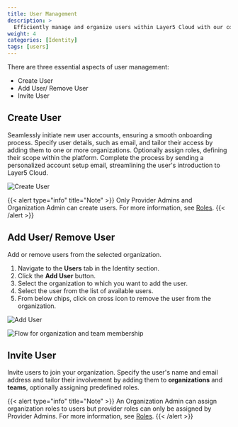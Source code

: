 ```yaml
---
title: User Management
description: >
  Efficiently manage and organize users within Layer5 Cloud with our comprehensive user management capabilities.
weight: 4
categories: [Identity]
tags: [users]
---
```


There are three essential aspects of user management:

- Create User
- Add User/ Remove User
- Invite User

## Create User

Seamlessly initiate new user accounts, ensuring a smooth onboarding process. Specify user details, such as email, and tailor their access by adding them to one or more organizations. Optionally assign roles, defining their scope within the platform. Complete the process by sending a personalized account setup email, streamlining the user's introduction to Layer5 Cloud.

<img src="/cloud/identity/users/create-user.gif" alt="Create User" />

{{< alert type="info" title="Note" >}}
Only Provider Admins and Organization Admin can create users. For more information, see [Roles](/cloud/security/roles).
{{< /alert >}}

## Add User/ Remove User

Add or remove users from the selected organization.

1. Navigate to the **Users** tab in the Identity section.
2. Click the **Add User** button.
3. Select the organization to which you want to add the user.
4. Select the user from the list of available users.
5. From below chips, click on cross icon to remove the user from the organization.

<img src="/cloud/identity/users/add-user.gif" alt="Add User" />

![Flow for organization and team membership](/cloud/identity/users/Slide41.svg)

## Invite User

Invite users to join your organization. Specify the user's name and email address and tailor their involvement by adding them to **organizations** and **teams**, optionally assigning predefined roles.


{{< alert type="info" title="Note" >}}
An Organization Admin can assign organization roles to users but provider roles can only be assigned by Provider Admins. For more information, see [Roles](/cloud/security/roles).
{{< /alert >}}
